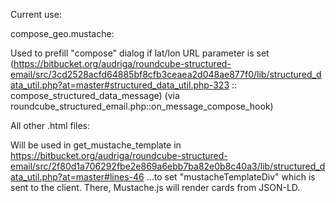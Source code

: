 Current use:

compose_geo.mustache:

Used to prefill "compose" dialog if lat/lon URL parameter is set
(https://bitbucket.org/audriga/roundcube-structured-email/src/3cd2528acfd64885bf8cfb3ceaea2d048ae877f0/lib/structured_data_util.php?at=master#structured_data_util.php-323 :: compose_structured_data_message)
(via roundcube_structured_email.php::on_message_compose_hook)


All other .html files:

Will be used in get_mustache_template in https://bitbucket.org/audriga/roundcube-structured-email/src/2f80d1a706292fbe2e869a6ebb7ba82e0b8c40a3/lib/structured_data_util.php?at=master#lines-46
...to set "mustacheTemplateDiv" which is sent to the client. There, Mustache.js will render cards from JSON-LD.

